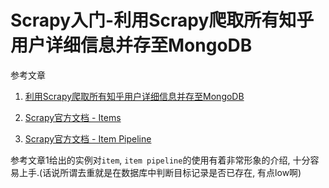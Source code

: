 # Scrapy入门-利用Scrapy爬取所有知乎用户详细信息并存至MongoDB

参考文章

1. [利用Scrapy爬取所有知乎用户详细信息并存至MongoDB](https://www.cnblogs.com/qcloud1001/p/6744070.html)

2. [Scrapy官方文档 - Items](http://scrapy-chs.readthedocs.io/zh_CN/0.24/topics/items.html)

3. [Scrapy官方文档 - Item Pipeline](http://scrapy-chs.readthedocs.io/zh_CN/0.24/topics/item-pipeline.html)

参考文章1给出的实例对`item`, `item pipeline`的使用有着非常形象的介绍, 十分容易上手.(话说所谓去重就是在数据库中判断目标记录是否已存在, 有点low啊)